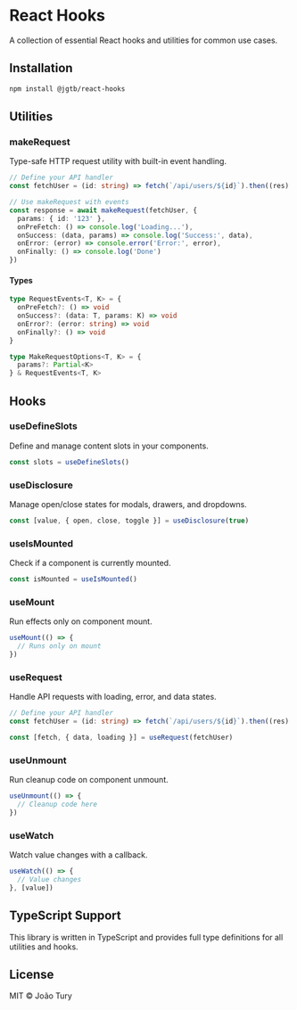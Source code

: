 # React Hooks

A collection of essential React hooks and utilities for common use cases.

## Installation

```bash
npm install @jgtb/react-hooks
```

## Utilities

### makeRequest

Type-safe HTTP request utility with built-in event handling.

```typescript
// Define your API handler
const fetchUser = (id: string) => fetch(`/api/users/${id}`).then((res) => res.json())

// Use makeRequest with events
const response = await makeRequest(fetchUser, {
  params: { id: '123' },
  onPreFetch: () => console.log('Loading...'),
  onSuccess: (data, params) => console.log('Success:', data),
  onError: (error) => console.error('Error:', error),
  onFinally: () => console.log('Done')
})
```

#### Types

```typescript
type RequestEvents<T, K> = {
  onPreFetch?: () => void
  onSuccess?: (data: T, params: K) => void
  onError?: (error: string) => void
  onFinally?: () => void
}

type MakeRequestOptions<T, K> = {
  params?: Partial<K>
} & RequestEvents<T, K>
```

## Hooks

### useDefineSlots

Define and manage content slots in your components.

```typescript
const slots = useDefineSlots()
```

### useDisclosure

Manage open/close states for modals, drawers, and dropdowns.

```typescript
const [value, { open, close, toggle }] = useDisclosure(true)
```

### useIsMounted

Check if a component is currently mounted.

```typescript
const isMounted = useIsMounted()
```

### useMount

Run effects only on component mount.

```typescript
useMount(() => {
  // Runs only on mount
})
```

### useRequest

Handle API requests with loading, error, and data states.

```typescript
// Define your API handler
const fetchUser = (id: string) => fetch(`/api/users/${id}`).then((res) => res.json())

const [fetch, { data, loading }] = useRequest(fetchUser)
```

### useUnmount

Run cleanup code on component unmount.

```typescript
useUnmount(() => {
  // Cleanup code here
})
```

### useWatch

Watch value changes with a callback.

```typescript
useWatch(() => {
  // Value changes
}, [value])
```

## TypeScript Support

This library is written in TypeScript and provides full type definitions for all utilities and hooks.

## License

MIT © João Tury
